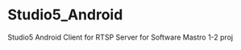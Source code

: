 Studio5_Android
===============

Studio5 Android Client for RTSP Server
for Software Mastro 1-2 proj